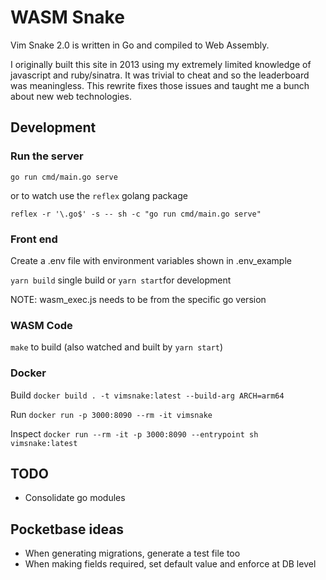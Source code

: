 # WASM Snake

Vim Snake 2.0 is written in Go and compiled to Web Assembly.

I originally built this site in 2013 using my extremely limited knowledge of javascript and ruby/sinatra. It was trivial to cheat and so the leaderboard was meaningless. This rewrite fixes those issues and taught me a bunch about new web technologies.

## Development

### Run the server

`go run cmd/main.go serve`

or to watch use the `reflex` golang package

`reflex -r '\.go$' -s -- sh -c "go run cmd/main.go serve"`

### Front end

Create a .env file with environment variables shown in .env_example

`yarn build` single build or `yarn start`for development

NOTE: wasm_exec.js needs to be from the specific go version

### WASM Code

`make` to build (also watched and built by `yarn start`)

### Docker

Build `docker build . -t vimsnake:latest --build-arg ARCH=arm64`

Run `docker run -p 3000:8090 --rm -it vimsnake`

Inspect `docker run --rm -it -p 3000:8090 --entrypoint sh vimsnake:latest`

## TODO

- Consolidate go modules

## Pocketbase ideas

- When generating migrations, generate a test file too
- When making fields required, set default value and enforce at DB level
